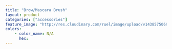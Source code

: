 ```yaml
---
title: "Brow/Mascara Brush"
layout: product
categories: ["accessories"]
feature_image: "http://res.cloudinary.com/ruel/image/upload/v1438575069/fs/browMascaraBrush.jpg"
colors:
    - color_name: N/A
      hex: 
---
```

